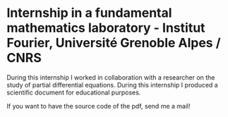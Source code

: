 # Internship in a fundamental mathematics laboratory - Institut Fourier, Université Grenoble Alpes / CNRS

During this internship I worked in collaboration with a researcher on the study of partial differential equations. During this internship I produced a scientific document for educational purposes.

If you want to have the source code of the pdf, send me a mail!
